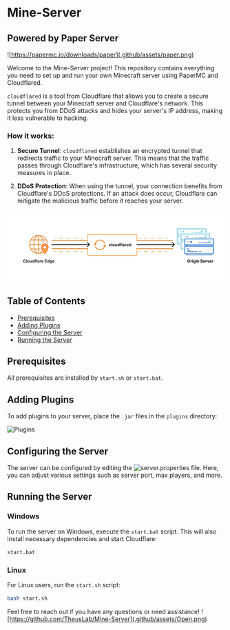 # Mine-Server

## Powered by Paper Server
![https://papermc.io/downloads/paper](.github/assets/paper.png)

Welcome to the Mine-Server project! This repository contains everything you need to set up and run your own Minecraft server using PaperMC and Cloudflared.

`cloudflared` is a tool from Cloudflare that allows you to create a secure tunnel between your Minecraft server and Cloudflare's network. This protects you from DDoS attacks and hides your server's IP address, making it less vulnerable to hacking.

### How it works:

1. **Secure Tunnel**: `cloudflared` establishes an encrypted tunnel that redirects traffic to your Minecraft server. This means that the traffic passes through Cloudflare's infrastructure, which has several security measures in place.

2. **DDoS Protection**: When using the tunnel, your connection benefits from Cloudflare's DDoS protections. If an attack does occur, Cloudflare can mitigate the malicious traffic before it reaches your server.

![Cloudflared](.github/assets/Cloud.png)

## Table of Contents
- [Prerequisites](#prerequisites)
- [Adding Plugins](#adding-plugins)
- [Configuring the Server](#configuring-the-server)
- [Running the Server](#running-the-server)

## Prerequisites

All prerequisites are installed by `start.sh` or `start.bat`.


## Adding Plugins

To add plugins to your server, place the `.jar` files in the `plugins` directory:

![Plugins](https://github.com/SayesCode/Mine-Server/tree/main/plugins)

## Configuring the Server

The server can be configured by editing the ![server.properties](https://github.com/SayesCode/Mine-Server/blob/main/server.properties) file. Here, you can adjust various settings such as server port, max players, and more.

## Running the Server

### Windows

To run the server on Windows, execute the `start.bat` script. This will also install necessary dependencies and start Cloudflare:

```bash
start.bat
```

### Linux

For Linux users, run the `start.sh` script:

```bash
bash start.sh
```

Feel free to reach out if you have any questions or need assistance!
![https://github.com/TheusLab/Mine-Server](.github/assets/Open.png)
